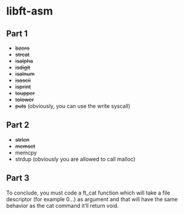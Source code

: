 # libft-asm

## Part 1

- ~~bzero~~
- ~~strcat~~
- ~~isalpha~~
- ~~isdigit~~
- ~~isalnum~~
- ~~isascii~~
- ~~isprint~~
- ~~toupper~~
- ~~tolower~~
- ~~puts~~ (obviously, you can use the write syscall)

## Part 2

- ~~strlen~~
- ~~memset~~
- memcpy
- strdup (obviously you are allowed to call malloc)

## Part 3

To conclude, you must code a ft_cat function which will take a file descriptor (for
example 0...) as argument and that will have the same behavior as the cat command it’ll
return void.